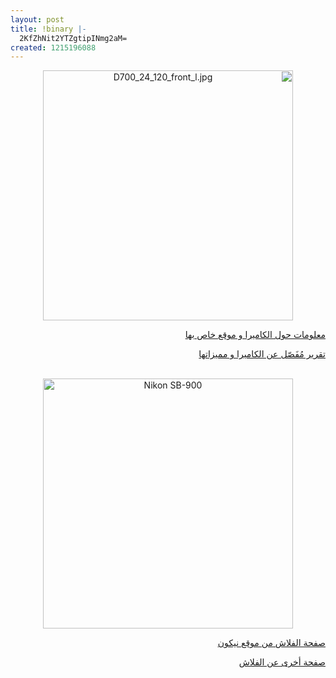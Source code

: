 ```yaml
---
layout: post
title: !binary |-
  2KfZhNit2YTZgtipINmg2aM=
created: 1215196088
---
```

<div style="direction: rtl; text-align: right;"><p style="text-align: center;"><img src="http://www.dcresource.com/reviews/nikon/d700-review/camera-front-angled.jpg" alt="D700_24_120_front_l.jpg" width="400" /></p></div>    <p style="text-align: right;"><a href="http://imaging.nikon.com/products/imaging/lineup/d700/index.htm">معلومات حول الكاميرا و موقع خاص بها</a></p>    <div style="text-align: right;"><a href="http://www.dpreview.com/previews/nikond700/">تقرير مُفَصّل عن الكاميرا و مميزاتها</a></div>    <div style="text-align: right;">&nbsp;</div>    <div style="text-align: center;"><p><a href="http://www.nikonusa.com/Find-Your-Nikon/Product/Flashes/4807/SB-900-AF-Speedlight.html"><img width="400" alt="Nikon SB-900" src="http://www.nikonusa.com/Assets/Flashes/4807-SB-900-AF-Speedlight/Views/4807_SB-900_front.jpg" /></a></p></div>    <p style="text-align: right;"><a href="http://www.nikonusa.com/Find-Your-Nikon/Product/Flashes/4807/SB-900-AF-Speedlight.html">صفحة الفلاش من موقع نيكون</a></p>    <p style="text-align: right;"><a href="http://www.photographyblog.com/index.php/weblog/comments/nikon_sb_900/">صفحة أخرى عن الفلاش</a></p></div><p>&nbsp;</p>
